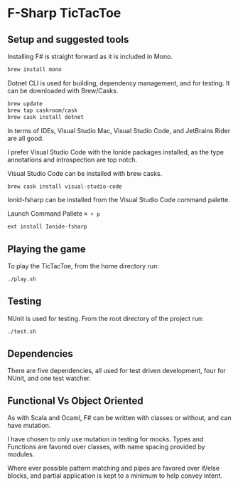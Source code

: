 # F-Sharp TicTacToe

## Setup and suggested tools

Installing F# is straight forward as it is included in Mono.
```bash
brew install mono
```

Dotnet CLI is used for building, dependency management, and for testing. It can be downloaded with Brew/Casks.

```bash
brew update
brew tap caskroom/cask
brew cask install dotnet
```

In terms of IDEs, Visual Studio Mac, Visual Studio Code, and JetBrains Rider are all good.

I prefer Visual Studio Code with the Ionide packages installed, as the type annotations and introspection are top notch.

Visual Studio Code can be installed with brew casks.

```bash
brew cask install visual-studio-code
```

Ionid-fsharp can be installed from the Visual Studio Code command palette.

Launch Command Pallete `⌘ + p`
```bash
ext install Ionide-fsharp
```

## Playing the game

To play the TicTacToe, from the home directory run:
```bash
./play.sh
```

## Testing

NUnit is used for testing. From the root directory of the project run:

```bash
./test.sh
```

## Dependencies

There are five dependencies, all used for test driven development, four for NUnit, and one test watcher.

## Functional Vs Object Oriented

As with Scala and Ocaml, F# can be written with classes or without, and can have mutation.

I have chosen to only use mutation in testing for mocks. Types and Functions are favored over classes, with name spacing provided by modules.

Where ever possible pattern matching and pipes are favored over if/else blocks, and partial application is kept to a minimum to help convey intent.